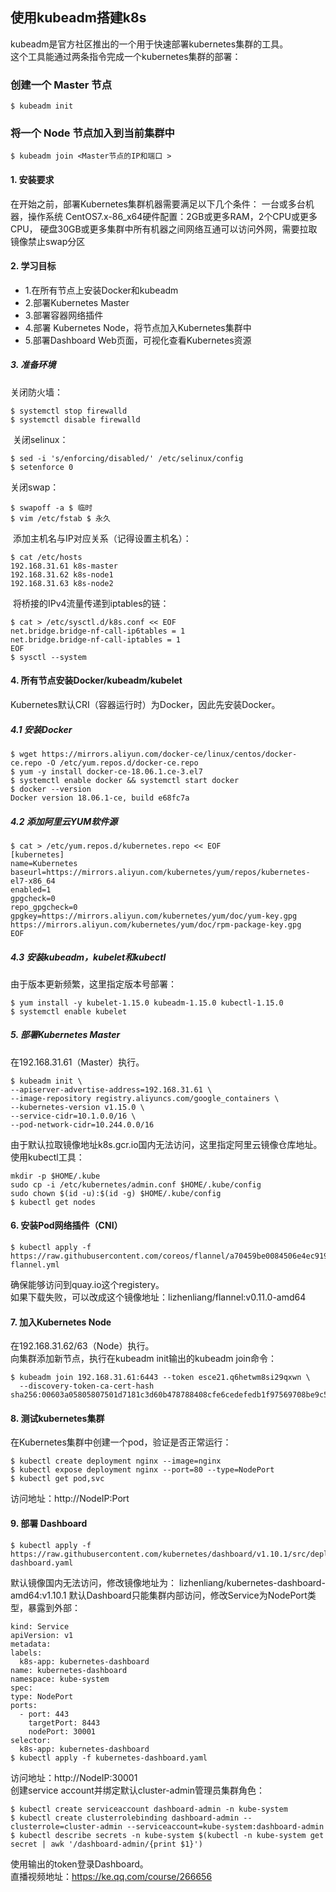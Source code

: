 ## 使用kubeadm搭建k8s


kubeadm是官方社区推出的一个用于快速部署kubernetes集群的工具。  
这个工具能通过两条指令完成一个kubernetes集群的部署：  
### 创建一个 Master 节点
````
$ kubeadm init
````

### 将一个 Node 节点加入到当前集群中
````
$ kubeadm join <Master节点的IP和端口 >
````
#### 1. 安装要求
在开始之前，部署Kubernetes集群机器需要满足以下几个条件：
一台或多台机器，操作系统 CentOS7.x-86_x64硬件配置：2GB或更多RAM，2个CPU或更多CPU，
硬盘30GB或更多集群中所有机器之间网络互通可以访问外网，需要拉取镜像禁止swap分区
#### 2. 学习目标
- 1.在所有节点上安装Docker和kubeadm
- 2.部署Kubernetes Master
- 3.部署容器网络插件
- 4.部署 Kubernetes Node，将节点加入Kubernetes集群中
- 5.部署Dashboard Web页面，可视化查看Kubernetes资源
##### 3. 准备环境
关闭防火墙：
````
$ systemctl stop firewalld
$ systemctl disable firewalld
````
​
关闭selinux：
````
$ sed -i 's/enforcing/disabled/' /etc/selinux/config 
$ setenforce 0
````
关闭swap：
````
$ swapoff -a $ 临时
$ vim /etc/fstab $ 永久
````
​
添加主机名与IP对应关系（记得设置主机名）：
````
$ cat /etc/hosts
192.168.31.61 k8s-master
192.168.31.62 k8s-node1
192.168.31.63 k8s-node2
````
​
将桥接的IPv4流量传递到iptables的链：
````
$ cat > /etc/sysctl.d/k8s.conf << EOF
net.bridge.bridge-nf-call-ip6tables = 1
net.bridge.bridge-nf-call-iptables = 1
EOF
$ sysctl --system
````
#### 4. 所有节点安装Docker/kubeadm/kubelet
Kubernetes默认CRI（容器运行时）为Docker，因此先安装Docker。
##### 4.1 安装Docker
````
$ wget https://mirrors.aliyun.com/docker-ce/linux/centos/docker-ce.repo -O /etc/yum.repos.d/docker-ce.repo
$ yum -y install docker-ce-18.06.1.ce-3.el7
$ systemctl enable docker && systemctl start docker
$ docker --version
Docker version 18.06.1-ce, build e68fc7a
````
##### 4.2 添加阿里云YUM软件源
````
$ cat > /etc/yum.repos.d/kubernetes.repo << EOF
[kubernetes]
name=Kubernetes
baseurl=https://mirrors.aliyun.com/kubernetes/yum/repos/kubernetes-el7-x86_64
enabled=1
gpgcheck=0
repo_gpgcheck=0
gpgkey=https://mirrors.aliyun.com/kubernetes/yum/doc/yum-key.gpg https://mirrors.aliyun.com/kubernetes/yum/doc/rpm-package-key.gpg
EOF
````
##### 4.3 安装kubeadm，kubelet和kubectl  
由于版本更新频繁，这里指定版本号部署：
````
$ yum install -y kubelet-1.15.0 kubeadm-1.15.0 kubectl-1.15.0
$ systemctl enable kubelet
````
##### 5. 部署Kubernetes Master
在192.168.31.61（Master）执行。
````
$ kubeadm init \
--apiserver-advertise-address=192.168.31.61 \
--image-repository registry.aliyuncs.com/google_containers \
--kubernetes-version v1.15.0 \
--service-cidr=10.1.0.0/16 \
--pod-network-cidr=10.244.0.0/16
````
由于默认拉取镜像地址k8s.gcr.io国内无法访问，这里指定阿里云镜像仓库地址。  
使用kubectl工具：
````
mkdir -p $HOME/.kube
sudo cp -i /etc/kubernetes/admin.conf $HOME/.kube/config
sudo chown $(id -u):$(id -g) $HOME/.kube/config
$ kubectl get nodes
````
#### 6. 安装Pod网络插件（CNI）
````
$ kubectl apply -f https://raw.githubusercontent.com/coreos/flannel/a70459be0084506e4ec919aa1c114638878db11b/Documentation/kube-flannel.yml
````
确保能够访问到quay.io这个registery。  
如果下载失败，可以改成这个镜像地址：lizhenliang/flannel:v0.11.0-amd64  
#### 7. 加入Kubernetes Node
在192.168.31.62/63（Node）执行。  
向集群添加新节点，执行在kubeadm init输出的kubeadm join命令：  
````
$ kubeadm join 192.168.31.61:6443 --token esce21.q6hetwm8si29qxwn \
  --discovery-token-ca-cert-hash sha256:00603a05805807501d7181c3d60b478788408cfe6cedefedb1f97569708be9c5
````
#### 8. 测试kubernetes集群
在Kubernetes集群中创建一个pod，验证是否正常运行：  
````
$ kubectl create deployment nginx --image=nginx
$ kubectl expose deployment nginx --port=80 --type=NodePort
$ kubectl get pod,svc
````
访问地址：http://NodeIP:Port   
#### 9. 部署 Dashboard
````
$ kubectl apply -f https://raw.githubusercontent.com/kubernetes/dashboard/v1.10.1/src/deploy/recommended/kubernetes-dashboard.yaml
````
默认镜像国内无法访问，修改镜像地址为： lizhenliang/kubernetes-dashboard-amd64:v1.10.1
默认Dashboard只能集群内部访问，修改Service为NodePort类型，暴露到外部：  
````
kind: Service
apiVersion: v1
metadata:
labels:
  k8s-app: kubernetes-dashboard
name: kubernetes-dashboard
namespace: kube-system
spec:
type: NodePort
ports:
  - port: 443
    targetPort: 8443
    nodePort: 30001
selector:
  k8s-app: kubernetes-dashboard
$ kubectl apply -f kubernetes-dashboard.yaml
````
访问地址：http://NodeIP:30001  
创建service account并绑定默认cluster-admin管理员集群角色：  
````
$ kubectl create serviceaccount dashboard-admin -n kube-system
$ kubectl create clusterrolebinding dashboard-admin --clusterrole=cluster-admin --serviceaccount=kube-system:dashboard-admin
$ kubectl describe secrets -n kube-system $(kubectl -n kube-system get secret | awk '/dashboard-admin/{print $1}')
````
使用输出的token登录Dashboard。  
直播视频地址：https://ke.qq.com/course/266656